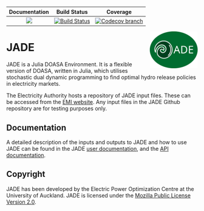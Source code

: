 | **Documentation** | **Build Status** | **Coverage** |
|:-----------------:|:--------------------:|:----------------:|
| [![][docs-latest-img]][docs-latest-url] | [![Build Status][build-img]][build-url] | [![Codecov branch][codecov-img]][codecov-url]

<img width="25%" align="right" src="/docs/src/assets/JADE-logo.svg">

# JADE
JADE is a Julia DOASA Environment.
It is a flexible version of DOASA, written in Julia,
which utilises stochastic dual dynamic programming to find optimal hydro release policies
in electricity markets.

The Electricity Authority hosts a repository of JADE input files.
These can be accessed from the [EMI website](https://www.emi.ea.govt.nz/Wholesale/Tools/Jade). Any input files in the
JADE Github repository are for testing purposes only.

## Documentation
A detailed description of the inputs and outputs to JADE and how to use JADE can be
found in the JADE [user documentation](https://github.com/EPOC-NZ/JADE/raw/main/docs/JADE%20documentation.pdf),
and the [API documentation](https://EPOC-NZ.github.io/JADE.jl).

## Copyright
JADE has been developed by the Electric Power Optimization Centre at the University
of Auckland. JADE is licensed under the
[Mozilla Public License Version 2.0](https://github.com/EPOC-NZ/JADE/blob/main/LICENSE.md).

[build-img]: https://github.com/EPOC-NZ/JADE/workflows/CI/badge.svg?branch=main
[build-url]: https://github.com/EPOC-NZ/JADE/actions?query=workflow%3ACI

[codecov-img]: https://codecov.io/github/EPOC-NZ/JADE/coverage.svg?branch=main
[codecov-url]: https://codecov.io/github/EPOC-NZ/JADE?branch=main

[docs-latest-img]: https://img.shields.io/badge/docs-latest-blue.svg
[docs-latest-url]: https://EPOC-NZ.github.io/JADE.jl
